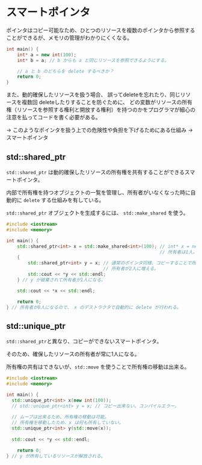 # スマートポインタ

ポインタはコピー可能なため、ひとつのリソースを複数のポインタから参照することができるが、メモリの管理がわかりにくくなる。
```C++
int main() {
    int* a = new int(100);
    int* b = a; // b からも a と同じリソースを参照できるようにする。

    // a と b のどちらを delete するべきか？
    return 0;
}
```

また、動的確保したリソースを扱う場合、 誤ってdeleteを忘れたり、同じリソースを複数回 deleteしたりすることを防ぐために、 どの変数がリソースの所有権（リソースを参照する権利と開放する権利）を持つのかをプログラマが細心の注意を払ってコードを書く必要がある。

→ このようなポインタを扱う上での危険性や負担を下げるためにある仕組み
→ スマートポインタ



## std::shared_ptr

`std::shared_ptr` は動的確保したリソースの所有権を共有することができるスマートポインタ。

 内部で所有権を持つオブジェクトの一覧を管理し、所有者がいなくなった時に自動的に `delete` する仕組みを有している。

`std::shared_ptr` オブジェクトを生成するには、 `std::make_shared` を使う。

```C++
#include <iostream>
#include <memory>

int main() {
    std::shared_ptr<int> x = std::make_shared<int>(100); // int* x = new int(100); の代わり
                                                         // 所有者は1人。
    {
        std::shared_ptr<int> y = x; // 通常のポインタ同様、コピーすることで所有権が共有される
                                    // 所有者が2人に増える。
        std::cout << *y << std::endl;
    } // y が破棄されて所有者が1人になる。

    std::cout << *x << std::endl;

    return 0;
} // 所有者が0人になるので、 x のデストラクタで自動的に delete が行われる。
```



## std::unique_ptr

`std::shared_ptr`と異なり、コピーができないスマートポインタ。

そのため、確保したリソースの所有者が常に1人になる。

所有権の共有はできないが、`std::move` を使うことで所有権の移動は出来る。

```C++
#include <iostream>
#include <memory>

int main() {
  std::unique_ptr<int> x(new int(100));
  // std::unique_ptr<int> y = x; // コピー出来ない。コンパイルエラー。
  
  // ムーブは出来るため、所有権の移動は可能。
  // 所有権を移動したため、x は何も所有していない。
  std::unique_ptr<int> y(std::move(x)); 
                     
  std::cout << *y << std::endl;

    return 0;
} // y が所有しているリソースが解放される。
```

